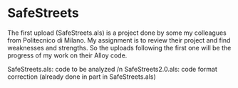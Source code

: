 # SafeStreets

The first upload (SafeStreets.als) is a project done by some my colleagues from Politecnico di Milano.
My assignment is to review their project and find weaknesses and strengths. 
So the uploads following the first one will be the progress of my work on their Alloy code.


SafeStreets.als: code to be analyzed /n
SafeStreets2.0.als: code format correction (already done in part in SafeStreets.als)
